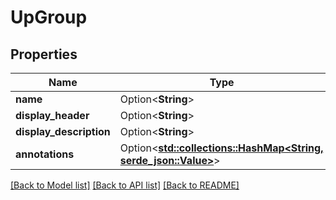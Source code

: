 # UpGroup

## Properties

Name | Type | Description | Notes
------------ | ------------- | ------------- | -------------
**name** | Option<**String**> |  | [optional]
**display_header** | Option<**String**> |  | [optional]
**display_description** | Option<**String**> |  | [optional]
**annotations** | Option<[**std::collections::HashMap<String, serde_json::Value>**](serde_json::Value.md)> |  | [optional]

[[Back to Model list]](../README.md#documentation-for-models) [[Back to API list]](../README.md#documentation-for-api-endpoints) [[Back to README]](../README.md)



